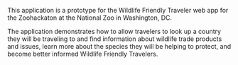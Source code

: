 This application is a prototype for the Wildlife Friendly Traveler web app for the Zoohackaton at the National Zoo in Washington, DC.

The application demonstrates how to allow travelers to look up a country they will be traveling to and find information about wildlife trade products and issues, learn more about the species they will be helping to protect, and become better informed Wildlife Friendly Travelers.
